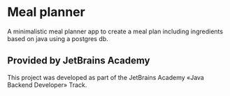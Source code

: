 # Meal planner

A minimalistic meal planner app to create a meal plan including ingredients based on java using a postgres db.

## Provided by JetBrains Academy

This project was developed as part of the JetBrains Academy «Java Backend Developer» Track.

